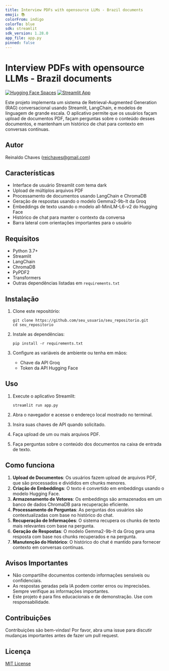 ```yaml
---
title: Interview PDFs with opensource LLMs - Brazil documents
emoji: 📚
colorFrom: indigo
colorTo: blue
sdk: streamlit
sdk_version: 1.28.0
app_file: app.py
pinned: false
---
```


# Interview PDFs with opensource LLMs - Brazil documents

[![Hugging Face Spaces](https://img.shields.io/badge/%F0%9F%A4%97%20Hugging%20Face-Spaces-blue)](https://huggingface.co/spaces/reichaves/Chatbot-llama-3.2-90b-text-preview-Brazil-PDF)
[![Streamlit App](https://static.streamlit.io/badges/streamlit_badge_black_white.svg)](https://entrevista-pdf-llama3.streamlit.app/)

Este projeto implementa um sistema de Retrieval-Augmented Generation (RAG) conversacional usando Streamlit, LangChain, e modelos de linguagem de grande escala. O aplicativo permite que os usuários façam upload de documentos PDF, façam perguntas sobre o conteúdo desses documentos, e mantenham um histórico de chat para contexto em conversas contínuas.

## Autor

Reinaldo Chaves (reichaves@gmail.com)

## Características

- Interface de usuário Streamlit com tema dark
- Upload de múltiplos arquivos PDF
- Processamento de documentos usando LangChain e ChromaDB
- Geração de respostas usando o modelo Gemma2-9b-It da Groq
- Embeddings de texto usando o modelo all-MiniLM-L6-v2 do Hugging Face
- Histórico de chat para manter o contexto da conversa
- Barra lateral com orientações importantes para o usuário

## Requisitos

- Python 3.7+
- Streamlit
- LangChain
- ChromaDB
- PyPDF2
- Transformers
- Outras dependências listadas em `requirements.txt`

## Instalação

1. Clone este repositório:
   ```
   git clone https://github.com/seu_usuario/seu_repositorio.git
   cd seu_repositorio
   ```

2. Instale as dependências:
   ```
   pip install -r requirements.txt
   ```

3. Configure as variáveis de ambiente ou tenha em mãos:
   - Chave da API Groq
   - Token da API Hugging Face

## Uso

1. Execute o aplicativo Streamlit:
   ```
   streamlit run app.py
   ```

2. Abra o navegador e acesse o endereço local mostrado no terminal.
3. Insira suas chaves de API quando solicitado.
4. Faça upload de um ou mais arquivos PDF.
5. Faça perguntas sobre o conteúdo dos documentos na caixa de entrada de texto.

## Como funciona

1. **Upload de Documentos**: Os usuários fazem upload de arquivos PDF, que são processados e divididos em chunks menores.
2. **Criação de Embeddings**: O texto é convertido em embeddings usando o modelo Hugging Face.
3. **Armazenamento de Vetores**: Os embeddings são armazenados em um banco de dados ChromaDB para recuperação eficiente.
4. **Processamento de Perguntas**: As perguntas dos usuários são contextualizadas com base no histórico do chat.
5. **Recuperação de Informações**: O sistema recupera os chunks de texto mais relevantes com base na pergunta.
6. **Geração de Respostas**: O modelo Gemma2-9b-It da Groq gera uma resposta com base nos chunks recuperados e na pergunta.
7. **Manutenção do Histórico**: O histórico do chat é mantido para fornecer contexto em conversas contínuas.

## Avisos Importantes

- Não compartilhe documentos contendo informações sensíveis ou confidenciais.
- As respostas geradas pela IA podem conter erros ou imprecisões. Sempre verifique as informações importantes.
- Este projeto é para fins educacionais e de demonstração. Use com responsabilidade.

## Contribuições

Contribuições são bem-vindas! Por favor, abra uma issue para discutir mudanças importantes antes de fazer um pull request.

## Licença

[MIT License](LICENSE)
